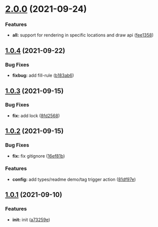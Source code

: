 # [2.0.0](https://github.com/elab-opensource/svg-webgl-loader/compare/v1.0.4...v2.0.0) (2021-09-24)


### Features

* **all:** support for rendering in specific locations and draw api ([fee1358](https://github.com/elab-opensource/svg-webgl-loader/commit/fee1358f41a65cc1a642104576efedd9d7fa61c3))



## [1.0.4](https://github.com/elab-opensource/svg-webgl-loader/compare/v1.0.3...v1.0.4) (2021-09-22)


### Bug Fixes

* **fixbug:** add fill-rule ([b183ab6](https://github.com/elab-opensource/svg-webgl-loader/commit/b183ab630599fa6fa764fe4bffbda7cf0ae29710))



## [1.0.3](https://github.com/elab-opensource/svg-webgl-loader/compare/v1.0.2...v1.0.3) (2021-09-15)


### Bug Fixes

* **fix:** add lock ([8fd2568](https://github.com/elab-opensource/svg-webgl-loader/commit/8fd25688bfb59cce165bf983c8b514815ddbb811))



## [1.0.2](https://github.com/elab-opensource/svg-webgl-loader/compare/v1.0.1...v1.0.2) (2021-09-15)


### Bug Fixes

* **fix:** fix gitignore ([16ef81b](https://github.com/elab-opensource/svg-webgl-loader/commit/16ef81bc5c03d0dbd008046d94a7e92a82e1ce75))


### Features

* **config:** add types/readme demo/tag trigger action ([81df97e](https://github.com/elab-opensource/svg-webgl-loader/commit/81df97e9a4856e7ddc29ce3ec9e86b366bdbf2c9))



## [1.0.1](https://github.com/elab-opensource/svg-webgl-loader/compare/a73259e5bef95baf65b6ffc3de9a5c58debb309b...v1.0.1) (2021-09-10)


### Features

* **init:** init ([a73259e](https://github.com/elab-opensource/svg-webgl-loader/commit/a73259e5bef95baf65b6ffc3de9a5c58debb309b))



